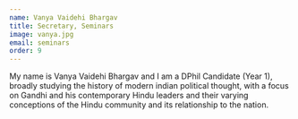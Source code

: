 ```yaml
---
name: Vanya Vaidehi Bhargav
title: Secretary, Seminars
image: vanya.jpg
email: seminars
order: 9
---
```


My name is Vanya Vaidehi Bhargav and I am a DPhil Candidate (Year 1),
broadly studying the history of modern indian political thought, with a
focus on Gandhi and his contemporary Hindu leaders and their varying
conceptions of the Hindu community and its relationship to the nation.

